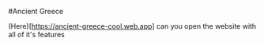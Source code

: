 #Ancient Greece

(Here)[https://ancient-greece-cool.web.app] can you open the website with all of it's features
